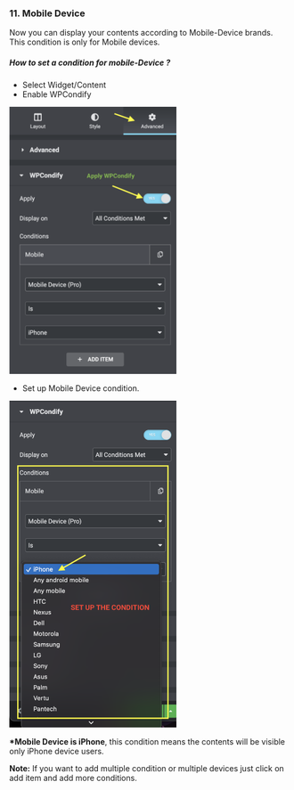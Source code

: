 ### 11. Mobile Device
Now you can display your contents according to Mobile-Device brands. This condition is only for Mobile devices.

##### How to set a condition for mobile-Device ?

* Select Widget/Content
* Enable WPCondify
<img src="/for_elementor/images/mobileDevicess1.png" alt="login" width="300"/>

* Set up Mobile Device condition.
<img src="/for_elementor/images/mobileDevicess2.png" alt="login" width="300"/>

__*Mobile Device is iPhone__, this condition means the contents will be visible only iPhone device users.

__Note:__ If you want to add multiple condition or multiple devices just click on add item and add more conditions.
